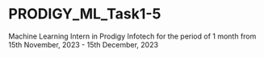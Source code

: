 # PRODIGY_ML_Task1-5
Machine Learning Intern in Prodigy Infotech for the period of 1 month from 15th November, 2023 - 15th December, 2023
